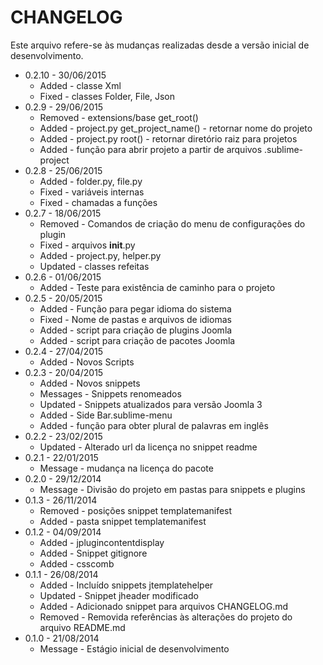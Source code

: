 CHANGELOG
=============

Este arquivo refere-se às mudanças realizadas desde a versão inicial de desenvolvimento.

* 0.2.10 - 30/06/2015
  * Added - classe Xml
  * Fixed - classes Folder, File, Json
* 0.2.9 - 29/06/2015
  * Removed - extensions/base get_root()
  * Added - project.py get_project_name() - retornar nome do projeto
  * Added - project.py root() - retornar diretório raiz para projetos
  * Added - função para abrir projeto a partir de arquivos .sublime-project
* 0.2.8 - 25/06/2015
  * Added - folder.py, file.py
  * Fixed - variáveis internas
  * Fixed - chamadas a funções
* 0.2.7 - 18/06/2015
  * Removed - Comandos de criação do menu de configurações do plugin
  * Fixed - arquivos __init__.py
  * Added - project.py, helper.py
  * Updated - classes refeitas
* 0.2.6 - 01/06/2015
  * Added - Teste para existência de caminho para o projeto
* 0.2.5 - 20/05/2015
  * Added - Função para pegar idioma do sistema
  * Fixed - Nome de pastas e arquivos de idiomas
  * Added - script para criação de plugins Joomla
  * Added - script para criação de pacotes Joomla
* 0.2.4 - 27/04/2015
  * Added - Novos Scripts
* 0.2.3 - 20/04/2015
  * Added - Novos snippets
  * Messages - Snippets renomeados
  * Updated - Snippets atualizados para versão Joomla 3
  * Added - Side Bar.sublime-menu
  * Added - função para obter plural de palavras em inglês
* 0.2.2 - 23/02/2015
  * Updated - Alterado url da licença no snippet readme
* 0.2.1 - 22/01/2015
  * Message - mudança na licença do pacote
* 0.2.0 - 29/12/2014
  * Message - Divisão do projeto em pastas para snippets e plugins
* 0.1.3 - 26/11/2014
  * Removed - posições snippet templatemanifest
  * Added - pasta snippet templatemanifest
* 0.1.2 - 04/09/2014
  * Added - jplugincontentdisplay
  * Added - Snippet gitignore
  * Added - csscomb
* 0.1.1 - 26/08/2014
  * Added - Incluído snippets jtemplatehelper
  * Updated - Snippet jheader modificado
  * Added - Adicionado snippet para arquivos CHANGELOG.md
  * Removed - Removida referências às alterações do projeto do arquivo README.md
* 0.1.0 - 21/08/2014
  * Message - Estágio inicial de desenvolvimento
